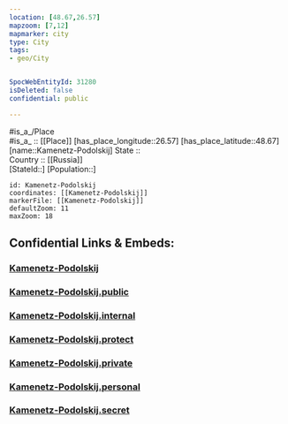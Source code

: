 ```yaml
---
location: [48.67,26.57] 
mapzoom: [7,12] 
mapmarker: city 
type: City
tags:
- geo/City


SpocWebEntityId: 31280
isDeleted: false
confidential: public

---
```

#is_a_/Place  
#is_a_ :: [[Place]] 
[has_place_longitude::26.57] 
[has_place_latitude::48.67] 
[name::Kamenetz-Podolskij] 
State ::  
Country :: [[Russia]]  
[StateId::] 
[Population::] 



```leaflet
id: Kamenetz-Podolskij
coordinates: [[Kamenetz-Podolskij]] 
markerFile: [[Kamenetz-Podolskij]] 
defaultZoom: 11 
maxZoom: 18
```


## Confidential Links & Embeds: 

### [Kamenetz-Podolskij](/_Standards/Earth/Continent/Europe/Europe~East/Ukraine/Regions~Ukraine/Khmel'nyts'kyy/City/Kamenetz-Podolskij.md) 

### [Kamenetz-Podolskij.public](/_public/Earth/Continent/Europe/Europe~East/Ukraine/Regions~Ukraine/Khmel'nyts'kyy/City/Kamenetz-Podolskij.public.md) 

### [Kamenetz-Podolskij.internal](/_internal/Earth/Continent/Europe/Europe~East/Ukraine/Regions~Ukraine/Khmel'nyts'kyy/City/Kamenetz-Podolskij.internal.md) 

### [Kamenetz-Podolskij.protect](/_protect/Earth/Continent/Europe/Europe~East/Ukraine/Regions~Ukraine/Khmel'nyts'kyy/City/Kamenetz-Podolskij.protect.md) 

### [Kamenetz-Podolskij.private](/_private/Earth/Continent/Europe/Europe~East/Ukraine/Regions~Ukraine/Khmel'nyts'kyy/City/Kamenetz-Podolskij.private.md) 

### [Kamenetz-Podolskij.personal](/_personal/Earth/Continent/Europe/Europe~East/Ukraine/Regions~Ukraine/Khmel'nyts'kyy/City/Kamenetz-Podolskij.personal.md) 

### [Kamenetz-Podolskij.secret](/_secret/Earth/Continent/Europe/Europe~East/Ukraine/Regions~Ukraine/Khmel'nyts'kyy/City/Kamenetz-Podolskij.secret.md)

